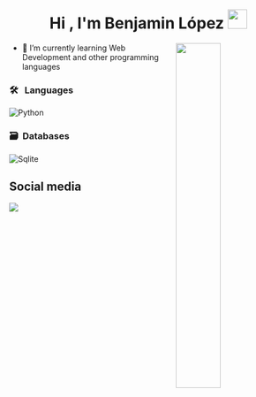 <h1 align="center">Hi , I'm Benjamin López <img src="https://media.giphy.com/media/hvRJCLFzcasrR4ia7z/giphy.gif" width="35"></h1>


<p><img align="right" width="40%" height="40%" src="https://media1.giphy.com/media/v1.Y2lkPTc5MGI3NjExd2o4cGw3dTcwN29kYzB0Z25zczJwY3ljbW9tdmhrYjBsbzN5cng5MSZlcD12MV9pbnRlcm5hbF9naWZfYnlfaWQmY3Q9Zw/qgQUggAC3Pfv687qPC/giphy.gif"/></p>


- 🌱 I’m currently learning Web Development and other programming languages

### 🛠 &nbsp; Languages

![Python](https://img.shields.io/badge/python-3670A0?style=for-the-badge&logo=python&logoColor=ffdd54)&nbsp;

### 🗃 &nbsp;Databases

![Sqlite](https://img.shields.io/badge/Sqlite-%23316192.svg?style=for-the-badge&logo=Sqlite&logoColor=white)&nbsp;


## Social media

 <a href= "https://www.linkedin.com/in/benjam%C3%ADn-lopez-38068a2a2/">
    <img src="https://img.shields.io/badge/linkedin-%230077B5.svg?style=for-the-badge&logo=linkedin&logoColor=white">
 </a>
